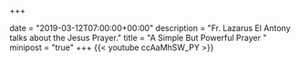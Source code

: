 +++

date = "2019-03-12T07:00:00+00:00"
description = "Fr. Lazarus El Antony talks about the Jesus Prayer."
title = "A Simple But Powerful Prayer "
minipost = "true"
+++
{{< youtube ccAaMhSW_PY >}}
